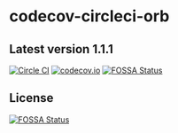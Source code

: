 # codecov-circleci-orb

## Latest version 1.1.1

[![Circle CI](https://circleci.com/gh/codecov/codecov-circleci-orb.png?style=badge)](https://circleci.com/gh/codecov/codecov-circleci-orb) [![codecov.io](https://codecov.io/github/codecov/codecov-circleci-orb/coverage.svg?branch=master)](https://codecov.io/github/codecov/codecov-circleci-orb)
[![FOSSA Status](https://app.fossa.com/api/projects/git%2Bgithub.com%2Fcodecov%2Fcodecov-circleci-orb.svg?type=shield)](https://app.fossa.com/projects/git%2Bgithub.com%2Fcodecov%2Fcodecov-circleci-orb?ref=badge_shield)


## License
[![FOSSA Status](https://app.fossa.com/api/projects/git%2Bgithub.com%2Fcodecov%2Fcodecov-circleci-orb.svg?type=large)](https://app.fossa.com/projects/git%2Bgithub.com%2Fcodecov%2Fcodecov-circleci-orb?ref=badge_large)